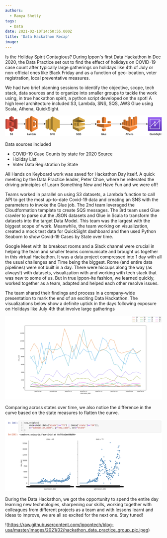 ```yaml
---
authors:
  - Ramya Shetty
tags:
  - Data
date: 2021-02-10T14:50:55.000Z
title: 'Data Hackathon Recap'
image:
---
```

Is the Holiday Spirit Contagious? During Ippon's first Data Hackathon in Dec 2020, the Data Practice set out to find the effect of holidays on COVID-19 case count after typically large gatherings on holidays like 4th of July or non-official ones like Black Friday and as a function of geo-location, voter registration, local preventative measures.

We had two brief planning sessions to identify the objective, scope, tech stack, data sources and to organize into smaller groups to tackle the work using, in true hackathon spirit, a python script developed on the spot! A high level architecture included S3, Lambda, SNS, SQS, AWS Glue using Scala, Athena, QuickSight.

![High Level Architecture](https://raw.githubusercontent.com/ippontech/blog-usa/master/images/2021/02/hackathon_high_level_arch.png)

Data sources included
- COVID-19 Case Counts by state for 2020 [Source](https://data.cdc.gov/Case-Surveillance/United-States-COVID-19-Cases-and-Deaths-by-State-o/9mfq-cb36)
- Holiday List
- Voter Data Registration by State

All Hands on Keyboard work was saved for Hackathon Day itself. A quick meeting by the Data Practice leader, Peter Choe, where he reiterated the driving principles of Learn Something New and Have Fun and we were off! 

Teams worked in parallel on using S3 datasets, a Lambda function to call API to get the most up-to-date Covid-19 data and creating an SNS with the parameters to invoke the Glue job. The 2nd team leveraged the Cloudformation template to create SQS messages. The 3rd team used Glue crawler to parse out the JSON datasets and Glue in Scala to transform the datasets into the target Data Model. This team was the largest with the biggest scope of work. Meanwhile, the team working on visualization, created a mock test data for QuickSight dashboard and then used Python Seaborn to show Covid-19 Cases by State over time. 

Google Meet with its breakout rooms and a Slack channel were crucial in helping the team and smaller teams communicate and brought us together in this virtual Hackathon.
It was a data project compressed into 1 day with all the usual challenges and Time being the biggest. Rome (and entire data pipelines) were not built in a day. There were hiccups along the way (as always!) with datasets, visualization with and working with tech stack that was new to some of us. But in true Ippon-ite fashion, we learned quickly, worked together as a team, adapted and helped each other resolve issues.

The team shared their findings and process in a company-wide presentation to mark the end of an exciting Data Hackathon. The visualizations below show a definite uptick in the days following exposure on Holidays like July 4th that involve large gatherings

![New Covid-19 Case Count Post July 4th](https://raw.githubusercontent.com/ippontech/blog-usa/master/images/2021/02/hackathon_covid_cases_by_state.png)

Comparing across states over time, we also notice the difference in the curve based on the state measures to flatten the curve.

![Two State Comparison](https://raw.githubusercontent.com/ippontech/blog-usa/master/images/2021/02/hackathon_covid_cases_state_comparison.png)

During the Data Hackathon, we got the opportunity to spend the entire day learning new technologies, sharpening our skills, working together with colleagues from different projects as a team and with lessons learnt and ideas to improve, we are all so excited for the next one. Stay tuned!

!(https://raw.githubusercontent.com/ippontech/blog-usa/master/images/2021/02/hackathon_data_practice_group_pic.jpeg)

